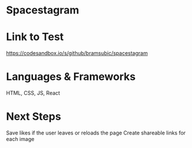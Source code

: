 # Spacestagram

# Link to Test
https://codesandbox.io/s/github/bramsubic/spacestagram

# Languages & Frameworks
HTML, CSS, JS, React

# Next Steps

Save likes if the user leaves or reloads the page
Create shareable links for each image






